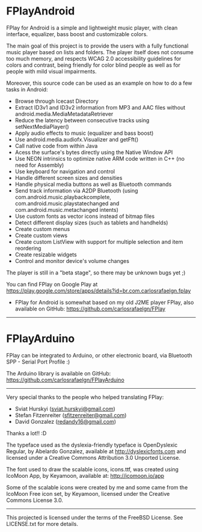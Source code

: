 FPlayAndroid
============

FPlay for Android is a simple and lightweight music player, with clean interface, equalizer, bass boost and customizable colors.

The main goal of this project is to provide the users with a fully functional music player based on lists and folders. The player itself does not consume too much memory, and respects WCAG 2.0 accessibility guidelines for colors and contrast, being friendly for color blind people as well as for people with mild visual impairments.

Moreover, this source code can be used as an example on how to do a few tasks in Android:
- Browse through Icecast Directory
- Extract ID3v1 and ID3v2 information from MP3 and AAC files without android.media.MediaMetadataRetriever
- Reduce the latency between consecutive tracks using setNextMediaPlayer()
- Apply audio effects to music (equalizer and bass boost)
- Use android.media.audiofx.Visualizer and getFft()
- Call native code from within Java
- Acess the surface's bytes directly using the Native Window API
- Use NEON intrinsics to optimize native ARM code written in C++ (no need for Assembly)
- Use keyboard for navigation and control
- Handle different screen sizes and densities
- Handle physical media buttons as well as Bluetooth commands
- Send track information via A2DP Bluetooth (using com.android.music.playbackcomplete, com.android.music.playstatechanged and com.android.music.metachanged intents)
- Use custom fonts as vector icons instead of bitmap files
- Detect different display sizes (such as tablets and handhelds)
- Create custom menus
- Create custom views
- Create custom ListView with support for multiple selection and item reordering
- Create resizable widgets
- Control and monitor device's volume changes

The player is still in a "beta stage", so there may be unknown bugs yet ;)

You can find FPlay on Google Play at https://play.google.com/store/apps/details?id=br.com.carlosrafaelgn.fplay

* FPlay for Android is somewhat based on my old J2ME player FPlay, also available on GitHub: https://github.com/carlosrafaelgn/FPlay

----

FPlayArduino
============

FPlay can be integrated to Arduino, or other electronic board, via Bluetooth SPP - Serial Port Profile :)

The Arduino library is available on GitHub: https://github.com/carlosrafaelgn/FPlayArduino

----

Very special thanks to the people who helped translating FPlay:
- Sviat Hurskyi (sviat.hurskyi@gmail.com)
- Stefan Fitzenreiter (sfitzenreiter@gmail.com)
- David Gonzalez (redandy16@gmail.com)

Thanks a lot!! :D

The typeface used as the dyslexia-friendly typeface is OpenDyslexic Regular, by Abelardo Gonzalez, available at http://dyslexicfonts.com and licensed under a Creative Commons Attribution 3.0 Unported License.

The font used to draw the scalable icons, icons.ttf, was created using IcoMoon App, by Keyamoon, available at: http://icomoon.io/app

Some of the scalable icons were created by me and some came from the IcoMoon Free icon set, by Keyamoon, licensed under the Creative Commons License 3.0.

----

This projected is licensed under the terms of the FreeBSD License. See LICENSE.txt for more details.
